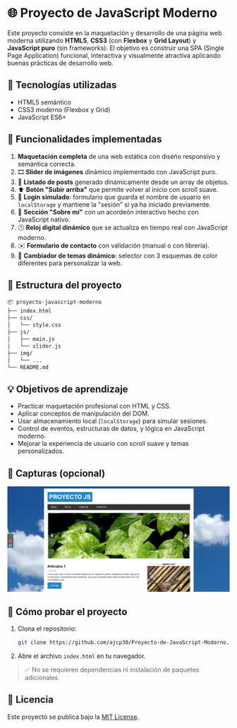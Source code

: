 # 🌐 Proyecto de JavaScript Moderno

Este proyecto consiste en la maquetación y desarrollo de una página web moderna utilizando **HTML5**, **CSS3** (con **Flexbox** y **Grid Layout**) y **JavaScript puro** (sin frameworks). El objetivo es construir una SPA (Single Page Application) funcional, interactiva y visualmente atractiva aplicando buenas prácticas de desarrollo web.

## 🧱 Tecnologías utilizadas

- HTML5 semántico
- CSS3 moderno (Flexbox y Grid)
- JavaScript ES6+

## 🚀 Funcionalidades implementadas

1. **Maquetación completa** de una web estática con diseño responsivo y semántica correcta.
2. 🎞️ **Slider de imágenes** dinámico implementado con JavaScript puro.
3. 📰 **Listado de posts** generado dinámicamente desde un array de objetos.
4. ⬆️ **Botón "Subir arriba"** que permite volver al inicio con scroll suave.
5. 🔐 **Login simulado**: formulario que guarda el nombre de usuario en `localStorage` y mantiene la "sesión" si ya ha iniciado previamente.
6. 👤 **Sección "Sobre mí"** con un acordeón interactivo hecho con JavaScript nativo.
7. 🕒 **Reloj digital dinámico** que se actualiza en tiempo real con JavaScript moderno.
8. ✉️ **Formulario de contacto** con validación (manual o con librería).
9. 🎨 **Cambiador de temas dinámico**: selector con 3 esquemas de color diferentes para personalizar la web.

## 📁 Estructura del proyecto

```
📦 proyecto-javascript-moderno
├── index.html
├── css/
│   └── style.css
├── js/
│   ├── main.js
│   └── slider.js
├── img/
│   └── ...
└── README.md
```

## 💡 Objetivos de aprendizaje

- Practicar maquetación profesional con HTML y CSS.
- Aplicar conceptos de manipulación del DOM.
- Usar almacenamiento local (`localStorage`) para simular sesiones.
- Control de eventos, estructuras de datos, y lógica en JavaScript moderno.
- Mejorar la experiencia de usuario con scroll suave y temas personalizados.

## 📸 Capturas (opcional)

![alt text](image.png)
## 🧪 Cómo probar el proyecto

1. Clona el repositorio:
   ```bash
   git clone https://github.com/ajcp30/Proyecto-de-JavaScript-Moderno.git
   ```
2. Abre el archivo `index.html` en tu navegador.

> ✅ No se requieren dependencias ni instalación de paquetes adicionales.

## 📝 Licencia

Este proyecto se publica bajo la [MIT License](LICENSE).
